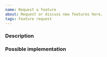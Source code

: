 ```yaml
---
name: Request a feature
about: Request or discuss new features here.
tags: Feature request
---
```


### Description

<!-- Provide a clear and concise description of the requested feature -->

### Possible implementation

<!-- Provide any ideas about how you imagine the feature should be implemented -->
